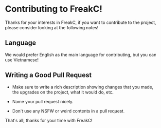 Contributing to FreakC!
======================

Thanks for your interests in FreakC, if you want to contribute to the project, please consider looking at the following notes!

## Language
We would prefer English as the main language for contributing, but you can use Vietnamese! 

## Writing a Good Pull Request

- Make sure to write a rich description showing changes that you made, the upgrades on the project, what it would do, etc.

- Name your pull request nicely.

- Don't use any NSFW or weird contents in a pull request.


That's all, thanks for your time with FreakC!
